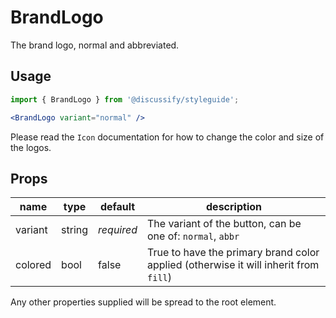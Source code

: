 # BrandLogo

The brand logo, normal and abbreviated.

## Usage

```jsx
import { BrandLogo } from '@discussify/styleguide';

<BrandLogo variant="normal" />
```

Please read the `Icon` documentation for how to change the color and size of the logos.

## Props

| name | type | default | description |
| -----| ---- | ------- | ----------- |
| variant | string | *required* | The variant of the button, can be one of: `normal`, `abbr` |
| colored | bool | false | True to have the primary brand color applied (otherwise it will inherit from `fill`) |

Any other properties supplied will be spread to the root element.
